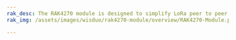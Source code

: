 ```yaml
---
rak_desc: The RAK4270 module is designed to simplify LoRa peer to peer and LoRaWAN communication. he module is suitable for various applications that require long range data acquisition and low power consumption, such as smart meters, agricultural sensors, and smart cities.
rak_img: /assets/images/wisduo/rak4270-module/overview/RAK4270-Module.png

---
```


<rk-redirect to="/Product-Categories/WisDuo/RAK4270-Module/Overview/"/>